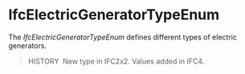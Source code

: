 IfcElectricGeneratorTypeEnum
============================

The _IfcElectricGeneratorTypeEnum_ defines different types of electric generators.

> HISTORY&nbsp; New type in IFC2x2. Values added in IFC4.
